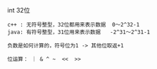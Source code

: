 int 32位

    c++ : 无符号整型，32位都用来表示数据  0～2^32-1
    java: 有符号整型，31位用来表示数据   -2^31～2^31-1

    负数是如何计算的，符号位为1 -> 其他位取返+1

    位运算： ｜ & ^ ~  <<  >>